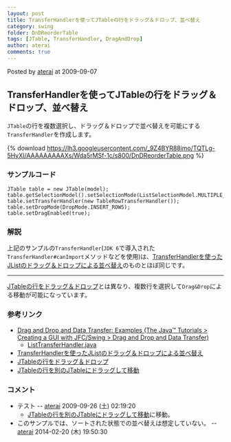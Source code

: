 ```yaml
---
layout: post
title: TransferHandlerを使ってJTableの行をドラッグ＆ドロップ、並べ替え
category: swing
folder: DnDReorderTable
tags: [JTable, TransferHandler, DragAndDrop]
author: aterai
comments: true
---
```


Posted by [aterai](http://terai.xrea.jp/aterai.html) at 2009-09-07

## TransferHandlerを使ってJTableの行をドラッグ＆ドロップ、並べ替え
`JTable`の行を複数選択し、ドラッグ＆ドロップで並べ替えを可能にする`TransferHandler`を作成します。

{% download https://lh3.googleusercontent.com/_9Z4BYR88imo/TQTLg-5HyXI/AAAAAAAAAXs/Wda5rMSf-1c/s800/DnDReorderTable.png %}

### サンプルコード
<pre class="prettyprint"><code>JTable table = new JTable(model);
table.getSelectionModel().setSelectionMode(ListSelectionModel.MULTIPLE_INTERVAL_SELECTION);
table.setTransferHandler(new TableRowTransferHandler());
table.setDropMode(DropMode.INSERT_ROWS);
table.setDragEnabled(true);
</code></pre>

### 解説
上記のサンプルの`TransferHandler`(`JDK 6`で導入された`TransferHandler#canImport`メソッドなどを使用)は、[TransferHandlerを使ったJListのドラッグ＆ドロップによる並べ替え](http://terai.xrea.jp/Swing/DnDReorderList.html)のものとほぼ同じです。

- - - -
[JTableの行をドラッグ＆ドロップ](http://terai.xrea.jp/Swing/DnDTable.html)とは異なり、複数行を選択して`Drag&Drop`による移動が可能になっています。

### 参考リンク
- [Drag and Drop and Data Transfer: Examples (The Java™ Tutorials > Creating a GUI with JFC/Swing > Drag and Drop and Data Transfer)](http://docs.oracle.com/javase/tutorial/uiswing/examples/dnd/index.html#BasicDnD)
    - [ListTransferHandler.java](http://docs.oracle.com/javase/tutorial/uiswing/examples/dnd/DropDemoProject/src/dnd/ListTransferHandler.java)
- [TransferHandlerを使ったJListのドラッグ＆ドロップによる並べ替え](http://terai.xrea.jp/Swing/DnDReorderList.html)
- [JTableの行をドラッグ＆ドロップ](http://terai.xrea.jp/Swing/DnDTable.html)
- [JTableの行を別のJTableにドラッグして移動](http://terai.xrea.jp/Swing/DragRowsAnotherTable.html)

<!-- dummy comment line for breaking list -->

### コメント
- テスト -- [aterai](http://terai.xrea.jp/aterai.html) 2009-09-26 (土) 02:19:20
    - [JTableの行を別のJTableにドラッグして移動](http://terai.xrea.jp/Swing/DragRowsAnotherTable.html)に移動。
- このサンプルでは、ソートされた状態での並べ替えは想定していない。 -- [aterai](http://terai.xrea.jp/aterai.html) 2014-02-20 (木) 19:50:30

<!-- dummy comment line for breaking list -->

